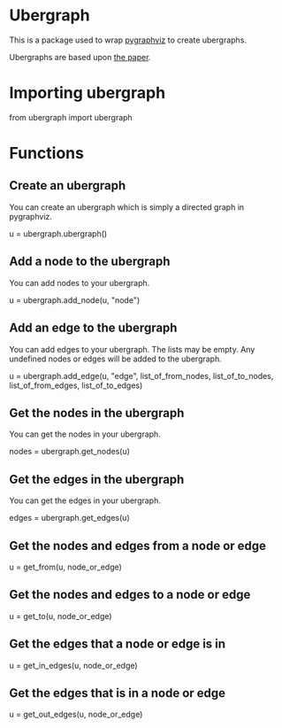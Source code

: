 # Ubergraph

This is a package used to wrap [pygraphviz](https://pypi.org/project/pygraphviz/) to create ubergraphs.

Ubergraphs are based upon [the paper](https://arxiv.org/pdf/1704.05547.pdf).

# Importing ubergraph

from ubergraph import ubergraph

# Functions

## Create an ubergraph

You can create an ubergraph which is simply a directed graph in pygraphviz.

u = ubergraph.ubergraph()

## Add a node to the ubergraph

You can add nodes to your ubergraph.

u = ubergraph.add_node(u, "node")

## Add an edge to the ubergraph

You can add edges to your ubergraph.
The lists may be empty.
Any undefined nodes or edges will be added to the ubergraph.

u = ubergraph.add_edge(u, "edge", list_of_from_nodes, list_of_to_nodes, list_of_from_edges, list_of_to_edges)

## Get the nodes in the ubergraph

You can get the nodes in your ubergraph.

nodes = ubergraph.get_nodes(u)

## Get the edges in the ubergraph

You can get the edges in your ubergraph.

edges = ubergraph.get_edges(u)

## Get the nodes and edges from a node or edge

u = get_from(u, node_or_edge)

## Get the nodes and edges to a node or edge

u = get_to(u, node_or_edge)

## Get the edges that a node or edge is in

u = get_in_edges(u, node_or_edge)

## Get the edges that is in a node or edge

u = get_out_edges(u, node_or_edge)